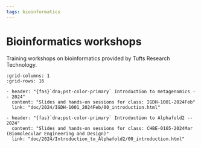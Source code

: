 ```yaml
---
tags: bioinformatics
---
```

# Bioinformatics workshops
Training workshops on bioinformatics provided by Tufts Research Technology.

```{gallery-grid}
:grid-columns: 1
:grid-rows: 16

- header: "{fas}`dna;pst-color-primary` Introduction to metagenomics -- 2024"
  content: "Slides and hands-on sessions for class: IGDH-1001-2024Feb"
  link: "doc/2024/IGDH-1001_2024Feb/00_introduction.html"

- header: "{fas}`dna;pst-color-primary` Introduction to Alphafold2 -- 2024"
  content: "Slides and hands-on sessions for class: CHBE-0165-2024Mar (Biomolecular Engineering and Design)"
  link: "doc/2024/Introduction_to_Alphafold2/00_introduction.html"


